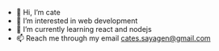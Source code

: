- 👋 Hi, I’m cate
- 👀 I’m interested in web development
- 🌱 I’m currently learning react and nodejs
- 📫 Reach me through my email cates.sayagen@gmail.com

<!---
cates-git/cates-git is a ✨ special ✨ repository because its `README.md` (this file) appears on your GitHub profile.
You can click the Preview link to take a look at your changes.
--->
